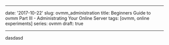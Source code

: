 
---

date: '2017-10-22'
slug: ovmm_administration
title: Beginners Guide to ovmm Part III - Administrating Your Online Server
tags: [ovmm, online experiments]
series: ovmm
draft: true

---

dasdasd